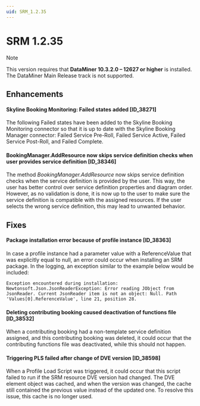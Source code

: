 ```yaml
---
uid: SRM_1.2.35
---
```


# SRM 1.2.35

> [!NOTE]
> This version requires that **DataMiner 10.3.2.0 – 12627 or higher** is installed. The DataMiner Main Release track is not supported.

## Enhancements

#### Skyline Booking Monitoring: Failed states added [ID_38271]

The following Failed states have been added to the Skyline Booking Monitoring connector so that it is up to date with the Skyline Booking Manager connector: Failed Service Pre-Roll, Failed Service Active, Failed Service Post-Roll, and Failed Complete.

#### BookingManager.AddResource now skips service definition checks when user provides service definition [ID_38346]

The method *BookingManager.AddResource* now skips service definition checks when the service definition is provided by the user. This way, the user has better control over service definition properties and diagram order. However, as no validation is done, it is now up to the user to make sure the service definition is compatible with the assigned resources. If the user selects the wrong service definition, this may lead to unwanted behavior.

## Fixes

#### Package installation error because of profile instance [ID_38363]

In case a profile instance had a parameter value with a ReferenceValue that was explicitly equal to null, an error could occur when installing an SRM package. In the logging, an exception similar to the example below would be included:

`Exception encountered during installation: Newtonsoft.Json.JsonReaderException: Error reading JObject from JsonReader. Current JsonReader item is not an object: Null. Path 'Values[0].ReferenceValue', line 21, position 28.`

#### Deleting contributing booking caused deactivation of functions file [ID_38532]

When a contributing booking had a non-template service definition assigned, and this contributing booking was deleted, it could occur that the contributing functions file was deactivated, while this should not happen.

#### Triggering PLS failed after change of DVE version [ID_38598]

When a Profile Load Script was triggered, it could occur that this script failed to run if the SRM resource DVE version had changed. The DVE element object was cached, and when the version was changed, the cache still contained the previous value instead of the updated one. To resolve this issue, this cache is no longer used.
